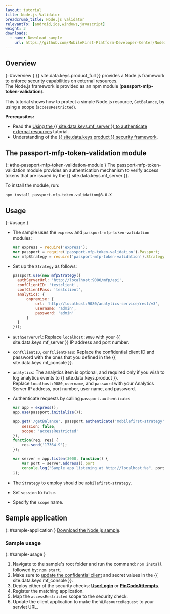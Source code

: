 ```yaml
---
layout: tutorial
title: Node.js Validator
breadcrumb_title: Node.js validator
relevantTo: [android,ios,windows,javascript]
weight: 3
downloads:
  - name: Download sample
    url: https://github.com/MobileFirst-Platform-Developer-Center/NodeJSValidator/tree/release80
---
```

<!-- NLS_CHARSET=UTF-8 -->
## Overview
{: #overview }
{{ site.data.keys.product_full }} provides a Node.js framework to enforce security capabilities on external resources.  
The Node.js framework is provided as an npm module (**passport-mfp-token-validation**).

This tutorial shows how to protect a simple Node.js resource, `GetBalance`, by using a scope (`accessRestricted`).

**Prerequsites:**  

* Read the [Using the {{ site.data.keys.mf_server }} to authenticate external resources](../) tutorial.
* Understanding of the [{{ site.data.keys.product }} security framework](../../).

## The passport-mfp-token-validation module
{: #the-passport-mfp-token-validation-module }
The passport-mfp-token-validation module provides an authentication mechanism to verify access tokens that are issued by the {{ site.data.keys.mf_server }}.

To install the module, run:

```bash
npm install passport-mfp-token-validation@8.0.X
```

## Usage
{: #usage }
* The sample uses the `express` and `passport-mfp-token-validation` modules:

  ```javascript
  var express = require('express');
  var passport = require('passport-mfp-token-validation').Passport;
  var mfpStrategy = require('passport-mfp-token-validation').Strategy;
  ```

* Set up the `Strategy` as follows:

  ```javascript
  passport.use(new mfpStrategy({
    authServerUrl: 'http://localhost:9080/mfp/api',
    confClientID: 'testclient',
    confClientPass: 'testclient',
    analytics: {
        onpremise: {
            url: 'http://localhost:9080/analytics-service/rest/v3',
            username: 'admin',
            password: 'admin'
        }
    }
  }));
  ```
  
 * `authServerUrl`: Replace `localhost:9080` with your {{ site.data.keys.mf_server }} IP address and port number.
 * `confClientID`, `confClientPass`: Replace the confidential client ID and password with the ones that you defined in the {{ site.data.keys.mf_console }}.
 * `analytics`: The analytics item is optional, and required only if you wish to log analytics events to {{ site.data.keys.product }}.  
 Replace `localhost:9080`, `username`, and `password` with your Analytics Server IP address, port number, user name, and password.

* Authenticate requests by calling `passport.authenticate`:

  ```javascript
  var app = express();
  app.use(passport.initialize());

  app.get('/getBalance', passport.authenticate('mobilefirst-strategy', {
      session: false,
      scope: 'accessRestricted'
  }),
  function(req, res) {
      res.send('17364.9');
  });

  var server = app.listen(3000, function() {
      var port = server.address().port
      console.log("Sample app listening at http://localhost:%s", port)
  });
  ```

 * The `Strategy` to employ should be `mobilefirst-strategy`.
 * Set `session` to `false`.
 * Specify the `scope` name.

## Sample application 
{: #sample-application }
[Download the Node.js sample](https://github.com/MobileFirst-Platform-Developer-Center/NodeJSValidator/tree/release80).

### Sample usage
{: #sample-usage }
1. Navigate to the sample's root folder and run the command: `npm install` followed by: `npm start`.
2. Make sure to [update the confidential client](../#confidential-client) and secret values in the {{ site.data.keys.mf_console }}.
3. Deploy either of the security checks: **[UserLogin](../../user-authentication/security-check/)** or **[PinCodeAttempts](../../credentials-validation/security-check/)**.
4. Register the matching application.
5. Map the `accessRestricted` scope to the security check.
6. Update the client application to make the `WLResourceRequest` to your servlet URL.
